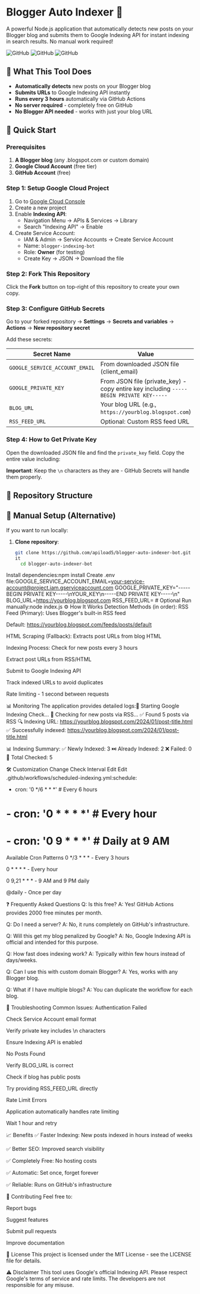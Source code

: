 # Blogger Auto Indexer 🤖

A powerful Node.js application that automatically detects new posts on your Blogger blog and submits them to Google Indexing API for instant indexing in search results. No manual work required!

![GitHub](https://img.shields.io/badge/Node.js-20+-green)
![GitHub](https://img.shields.io/badge/Automated-Indexing-blue)
![GitHub](https://img.shields.io/badge/Free-Open_Source-success)

## 🌟 What This Tool Does

- **Automatically detects** new posts on your Blogger blog
- **Submits URLs** to Google Indexing API instantly
- **Runs every 3 hours** automatically via GitHub Actions
- **No server required** - completely free on GitHub
- **No Blogger API needed** - works with just your blog URL

## 🚀 Quick Start

### Prerequisites

1. **A Blogger blog** (any .blogspot.com or custom domain)
2. **Google Cloud Account** (free tier)
3. **GitHub Account** (free)

### Step 1: Setup Google Cloud Project

1. Go to [Google Cloud Console](https://console.cloud.google.com/)
2. Create a new project
3. Enable **Indexing API**:
   - Navigation Menu → APIs & Services → Library
   - Search "Indexing API" → Enable
4. Create Service Account:
   - IAM & Admin → Service Accounts → Create Service Account
   - Name: `blogger-indexing-bot`
   - Role: **Owner** (for testing)
   - Create Key → JSON → Download the file

### Step 2: Fork This Repository

Click the **Fork** button on top-right of this repository to create your own copy.

### Step 3: Configure GitHub Secrets

Go to your forked repository → **Settings** → **Secrets and variables** → **Actions** → **New repository secret**

Add these secrets:

| Secret Name | Value |
|-------------|-------|
| `GOOGLE_SERVICE_ACCOUNT_EMAIL` | From downloaded JSON file (client_email) |
| `GOOGLE_PRIVATE_KEY` | From JSON file (private_key) - copy entire key including `-----BEGIN PRIVATE KEY-----` |
| `BLOG_URL` | Your blog URL (e.g., `https://yourblog.blogspot.com`) |
| `RSS_FEED_URL` | Optional: Custom RSS feed URL |

### Step 4: How to Get Private Key

Open the downloaded JSON file and find the `private_key` field. Copy the entire value including:

**Important**: Keep the `\n` characters as they are - GitHub Secrets will handle them properly.

## 📁 Repository Structure

## 🔧 Manual Setup (Alternative)

If you want to run locally:

1. **Clone repository**:
   ```bash
   git clone https://github.com/apiload5/blogger-auto-indexer-bot.git
   it 
     cd blogger-auto-indexer-bot
   
 Install dependencies:npm install
 Create .env file:GOOGLE_SERVICE_ACCOUNT_EMAIL=your-service-account@project.iam.gserviceaccount.com
 GOOGLE_PRIVATE_KEY="-----BEGIN PRIVATE KEY-----\nYOUR_KEY\n-----END PRIVATE KEY-----\n"
 BLOG_URL=https://yourblog.blogspot.com
 RSS_FEED_URL=  # Optional
 Run manually:node index.js
⚙️ How It Works
Detection Methods (in order):
RSS Feed (Primary): Uses Blogger's built-in RSS feed

Default: https://yourblog.blogspot.com/feeds/posts/default

HTML Scraping (Fallback): Extracts post URLs from blog HTML

Indexing Process:
Check for new posts every 3 hours

Extract post URLs from RSS/HTML

Submit to Google Indexing API

Track indexed URLs to avoid duplicates

Rate limiting - 1 second between requests

📊 Monitoring
The application provides detailed logs:🚀 Starting Google Indexing Check...
📝 Checking for new posts via RSS...
✅ Found 5 posts via RSS
🔍 Indexing URL: https://yourblog.blogspot.com/2024/01/post-title.html
✅ Successfully indexed: https://yourblog.blogspot.com/2024/01/post-title.html

📊 Indexing Summary:
✅ Newly Indexed: 3
⏭️ Already Indexed: 2
❌ Failed: 0
📝 Total Checked: 5

🛠️ Customization
Change Check Interval
Edit
Edit .github/workflows/scheduled-indexing.yml:schedule:
  - cron: '0 */6 * * *'  # Every 6 hours
  # - cron: '0 * * * *'   # Every hour
  # - cron: '0 9 * * *'   # Daily at 9 AM
  Available Cron Patterns
0 */3 * * * - Every 3 hours

0 * * * * - Every hour

0 9,21 * * * - 9 AM and 9 PM daily

@daily - Once per day


❓ Frequently Asked Questions
Q: Is this free?
A: Yes! GitHub Actions provides 2000 free minutes per month.

Q: Do I need a server?
A: No, it runs completely on GitHub's infrastructure.

Q: Will this get my blog penalized by Google?
A: No, Google Indexing API is official and intended for this purpose.

Q: How fast does indexing work?
A: Typically within few hours instead of days/weeks.

Q: Can I use this with custom domain Blogger?
A: Yes, works with any Blogger blog.

Q: What if I have multiple blogs?
A: You can duplicate the workflow for each blog.

🐛 Troubleshooting
Common Issues:
Authentication Failed

Check Service Account email format

Verify private key includes \n characters

Ensure Indexing API is enabled

No Posts Found

Verify BLOG_URL is correct

Check if blog has public posts

Try providing RSS_FEED_URL directly

Rate Limit Errors

Application automatically handles rate limiting

Wait 1 hour and retry

📈 Benefits
✅ Faster Indexing: New posts indexed in hours instead of weeks

✅ Better SEO: Improved search visibility

✅ Completely Free: No hosting costs

✅ Automatic: Set once, forget forever

✅ Reliable: Runs on GitHub's infrastructure

🤝 Contributing
Feel free to:

Report bugs

Suggest features

Submit pull requests

Improve documentation

📄 License
This project is licensed under the MIT License - see the LICENSE file for details.

⚠️ Disclaimer
This tool uses Google's official Indexing API. Please respect Google's terms of service and rate limits. The developers are not responsible for any misuse.


   
   
